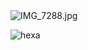 <img alt="IMG_7288.jpg" src="https://readme-typing-svg.herokuapp.com?vCenter=true&lines=Unblocked+Games;Proxies;Cloud+Gaming">

![hexa](https://user-images.githubusercontent.com/122919964/213197934-4d1b5926-bca4-493e-b858-933869133a03.svg)
